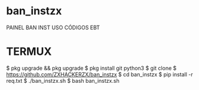 # ban_instzx
PAINEL BAN INST USO CÓDIGOS EBT



# TERMUX
$ pkg upgrade && pkg upgrade
$ pkg install git python3
$ git clone $ https://github.com/ZXHACKERZX/ban_instzx
$ cd ban_instzx
$ pip install -r req.txt
$ ./ban_instzx.sh
$ bash ban_instzx.sh
